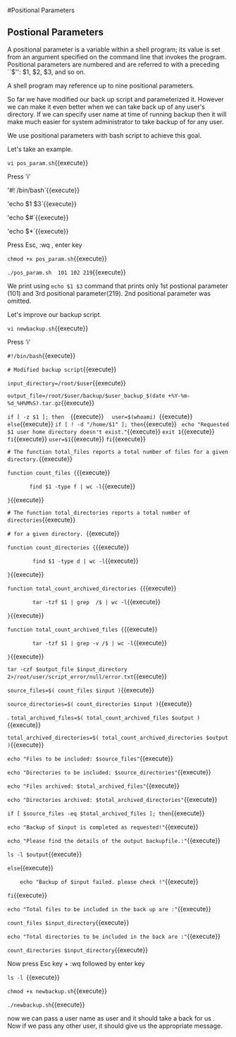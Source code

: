 #Positional Parameters

## Postional Parameters

A positional parameter is a variable within a shell program; its value is set from an argument specified on the command line that invokes the program. Positional parameters are numbered and are referred to with a preceding ``$'': $1, $2, $3, and so on.

A shell program may reference up to nine positional parameters.

So far we have modified our back up script and parameterized it. However we can make it even better when we can take back up of any user's directory. If we can specify user name at time of running backup then it will make much easier for system administrator to take backup of for any user.

We use positional parameters with bash script to achieve this goal.

Let's take an example.

`vi pos_param.sh`{{execute}}

Press 'i'

'#! /bin/bash`{{execute}}

'echo $1 $3`{{execute}}

'echo $#`{{execute}}

'echo $*`{{execute}}


Press Esc, :wq , enter key


`chmod +x pos_param.sh`{{execute}}


`./pos_param.sh  101 102 219`{{execute}}

We print using `echo $1 $3` command that prints only 1st postional parameter (101) and 3rd positional parameter(219). 2nd positional parameter was omitted. 

 
Let's improve our backup script.

`vi newbackup.sh`{{execute}} 

Press 'i'



	
`#!/bin/bash`{{execute}}

`# Modified backup script`{{execute}}

`input_directory=/root/$user`{{execute}}

`output_file=/root/$user/backup/$user_backup_$(date +%Y-%m-%d_%H%M%S).tar.gz`{{execute}}

`if [ -z $1 ]; then  `{{execute}}
`	user=$(whoami)  `{{execute}}
`else`{{execute}}
	`if [ ! -d "/home/$1" ]; then`{{execute}}
		` echo "Requested $1 user home directory doesn't exist."`{{execute}}
		`exit 1`{{execute}}
	`fi`{{execute}}
	`user=$1`{{execute}}
`fi`{{execute}}



`# The function total_files reports a total number of files for a given directory.`{{execute}}

`function count_files {`{{execute}}
        
`		find $1 -type f | wc -l`{{execute}}

`}`{{execute}}

`# The function total_directories reports a total number of directories`{{execute}}

`# for a given directory. `{{execute}}


`function count_directories {`{{execute}}

`        find $1 -type d | wc -l`{{execute}}

`}`{{execute}}


`function total_count_archived_directories {`{{execute}}

`        tar -tzf $1 | grep  /$ | wc -l`{{execute}}

`}`{{execute}}


`function total_count_archived_files {`{{execute}}

`        tar -tzf $1 | grep -v /$ | wc -l`{{execute}}

`}`{{execute}}


`tar -czf $output_file $input_directory 2>/root/user/script_error/null/error.txt`{{execute}}


`source_files=$( count_files $input )`{{execute}}

`source_directories=$( count_directories $input )`{{execute}}

 . 
`total_archived_files=$( total_count_archived_files $output )`{{execute}}

`total_archived_directories=$( total_count_archived_directories $output )`{{execute}}

`echo "Files to be included: $source_files"`{{execute}}

`echo "Directories to be included: $source_directories"`{{execute}}

`echo "Files archived: $total_archived_files"`{{execute}}

`echo "Directories archived: $total_archived_directories"`{{execute}}

`if [ $source_files -eq $total_archived_files ]; then`{{execute}}

`echo "Backup of $input is completed as requested!"`{{execute}}

`echo "Please find the details of the output backupfile.:"`{{execute}}

`ls -l $output`{{execute}}

`else`{{execute}}
 
`	 echo "Backup of $input failed. please check !"`{{execute}}

`fi`{{execute}}

`echo "Total files to be included in the back up are :"`{{execute}}

`count_files $input_directory`{{execute}}

`echo "Total directories to be included in the back are :"`{{execute}}

`count_directories $input_directory`{{execute}}


Now press Esc key + :wq followed by enter key

`ls -l `{{execute}}


`chmod +x newbackup.sh`{{execute}}


`./newbackup.sh`{{execute}}


now we can pass a user name as user and it should take a back for us . Now if we pass any other user, it should give us the appropriate message.
